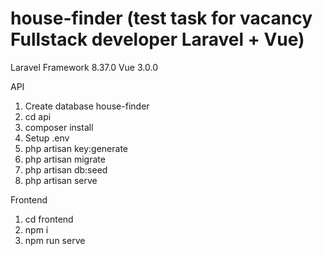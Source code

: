 # house-finder (test task for vacancy Fullstack developer Laravel + Vue)
Laravel Framework 8.37.0
Vue 3.0.0

API
1. Create database house-finder
2. cd api
3. composer install
4. Setup .env
5. php artisan key:generate
6. php artisan migrate
7. php artisan db:seed
8. php artisan serve

Frontend
1. cd frontend
2. npm i
3. npm run serve
